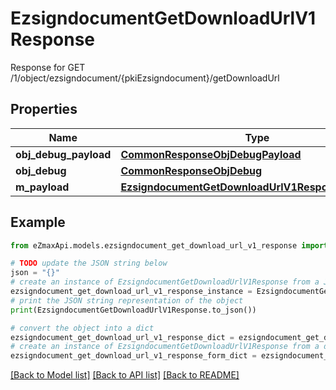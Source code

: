 # EzsigndocumentGetDownloadUrlV1Response

Response for GET /1/object/ezsigndocument/{pkiEzsigndocument}/getDownloadUrl

## Properties

Name | Type | Description | Notes
------------ | ------------- | ------------- | -------------
**obj_debug_payload** | [**CommonResponseObjDebugPayload**](CommonResponseObjDebugPayload.md) |  | 
**obj_debug** | [**CommonResponseObjDebug**](CommonResponseObjDebug.md) |  | [optional] 
**m_payload** | [**EzsigndocumentGetDownloadUrlV1ResponseMPayload**](EzsigndocumentGetDownloadUrlV1ResponseMPayload.md) |  | 

## Example

```python
from eZmaxApi.models.ezsigndocument_get_download_url_v1_response import EzsigndocumentGetDownloadUrlV1Response

# TODO update the JSON string below
json = "{}"
# create an instance of EzsigndocumentGetDownloadUrlV1Response from a JSON string
ezsigndocument_get_download_url_v1_response_instance = EzsigndocumentGetDownloadUrlV1Response.from_json(json)
# print the JSON string representation of the object
print(EzsigndocumentGetDownloadUrlV1Response.to_json())

# convert the object into a dict
ezsigndocument_get_download_url_v1_response_dict = ezsigndocument_get_download_url_v1_response_instance.to_dict()
# create an instance of EzsigndocumentGetDownloadUrlV1Response from a dict
ezsigndocument_get_download_url_v1_response_form_dict = ezsigndocument_get_download_url_v1_response.from_dict(ezsigndocument_get_download_url_v1_response_dict)
```
[[Back to Model list]](../README.md#documentation-for-models) [[Back to API list]](../README.md#documentation-for-api-endpoints) [[Back to README]](../README.md)


